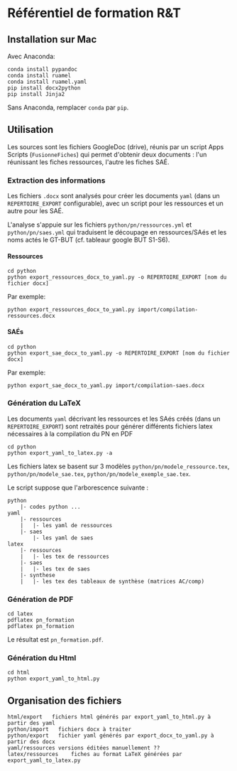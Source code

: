 # Référentiel de formation R&T

## Installation sur Mac

Avec Anaconda:

    conda install pypandoc
    conda install ruamel
    conda install ruamel.yaml
    pip install docx2python
    pip install Jinja2

Sans Anaconda, remplacer `conda` par `pip`.

## Utilisation

Les sources sont les fichiers GoogleDoc (drive), réunis par un script Apps Scripts (`FusionneFiches`) qui permet d'obtenir deux documents : l'un réunissant les fiches ressources, l'autre les fiches SAÉ.

### Extraction des informations

Les fichiers `.docx` sont analysés pour créer les documents `yaml` (dans un `REPERTOIRE_EXPORT` configurable), avec un script pour les ressources et un autre pour les SAÉ.

L'analyse s'appuie sur les fichiers `python/pn/ressources.yml` et `python/pn/saes.yml` qui traduisent le découpage en ressources/SAés et les noms actés le GT-BUT (cf. tableaur google BUT S1-S6).

#### Ressources

    cd python
    python export_ressources_docx_to_yaml.py -o REPERTOIRE_EXPORT [nom du fichier docx]

Par exemple:

    python export_ressources_docx_to_yaml.py import/compilation-ressources.docx

#### SAÉs

    cd python
    python export_sae_docx_to_yaml.py -o REPERTOIRE_EXPORT [nom du fichier docx] 

Par exemple:

    python export_sae_docx_to_yaml.py import/compilation-saes.docx 


### Génération du LaTeX

Les documents `yaml` décrivant les ressources et les SAés créés (dans un `REPERTOIRE_EXPORT`) sont retraités pour générer différents fichiers latex nécessaires à la compilation du PN en PDF

    cd python
    python export_yaml_to_latex.py -a

Les fichiers latex se basent sur 3 modèles `python/pn/modele_ressource.tex`,
`python/pn/modele_sae.tex`, `python/pn/modele_exemple_sae.tex`.

Le script suppose que l'arborescence suivante :

    python
        |- codes python ...
    yaml
        |- ressources
        |   |- les yaml de ressources
        |- saes
            |- les yaml de saes
    latex
        |- ressources
        |   |- les tex de ressources
        |- saes
        |   |- les tex de saes
        |- synthese
        |   |- les tex des tableaux de synthèse (matrices AC/comp)

### Génération de PDF

    cd latex
    pdflatex pn_formation
    pdflatex pn_formation

Le résultat est `pn_formation.pdf`.

### Génération du Html

    cd html
    python export_yaml_to_html.py

## Organisation des fichiers

    html/export   fichiers html générés par export_yaml_to_html.py à partir des yaml
    python/import   fichiers docx à traiter
    python/export   fichier yaml générés par export_docx_to_yaml.py à partir des docx
    yaml/ressources versions éditées manuellement ??
    latex/ressources    fiches au format LaTeX générées par export_yaml_to_latex.py
